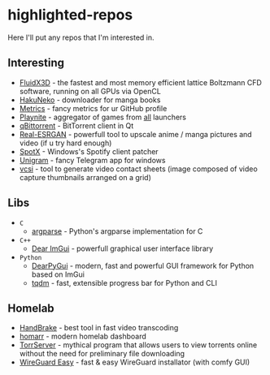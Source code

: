 # highlighted-repos

Here I'll put any repos that I'm interested in.

## Interesting
- [FluidX3D](https://github.com/ProjectPhysX/FluidX3D) - the fastest and most memory efficient lattice Boltzmann CFD software, running on all GPUs via OpenCL
- [HakuNeko](https://github.com/manga-download/hakuneko) - downloader for manga books
- [Metrics](https://github.com/lowlighter/metrics) - fancy metrics for ur GitHub profile
- [Playnite](https://github.com/JosefNemec/Playnite) - aggregator of games from [all](https://playnite.link/addons.html) launchers
- [qBittorrent](https://github.com/qbittorrent/qBittorrent) - BitTorrent client in Qt
- [Real-ESRGAN](https://github.com/xinntao/Real-ESRGAN) - powerfull tool to upscale anime / manga pictures and video (if u try hard enough)
- [SpotX](https://github.com/SpotX-Official/SpotX) - Windows's Spotify client patcher
- [Unigram](https://github.com/UnigramDev/Unigram) - fancy Telegram app for windows
- [vcsi](https://github.com/amietn/vcsi) - tool to generate video contact sheets (image composed of video capture thumbnails arranged on a grid)

## Libs
- `C`
  - [argparse](https://github.com/cofyc/argparse) - Python's argparse implementation for C
- `C++`
  - [Dear ImGui](https://github.com/ocornut/imgui) - powerfull graphical user interface library
- `Python`
  - [DearPyGui](https://github.com/hoffstadt/DearPyGui) - modern, fast and powerful GUI framework for Python based on ImGui
  - [tqdm](https://github.com/tqdm/tqdm) - fast, extensible progress bar for Python and CLI

## Homelab
- [HandBrake](https://github.com/HandBrake/HandBrake) - best tool in fast video transcoding
- [homarr](https://github.com/ajnart/homarr) - modern homelab dashboard
- [TorrServer](https://github.com/YouROK/TorrServer) - mythical program that allows users to view torrents online without the need for preliminary file downloading
- [WireGuard Easy](https://github.com/wg-easy/wg-easy) - fast & easy WireGuard installator (with comfy GUI)



